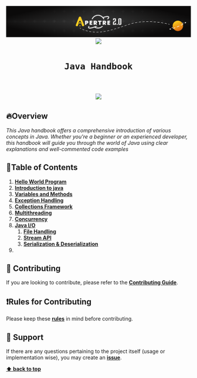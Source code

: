 <img src="./unnamed.png">
<div align="center">
  <img height="80" src="https://logos-world.net/wp-content/uploads/2022/07/Java-Symbol.png">
</div>

# <div align="center">`Java Handbook`</div>

<br>
<div align="center">


</div>

<h3 align="center">
<img src="https://raw.githubusercontent.com/andreasbm/readme/master/assets/lines/colored.png">
</h3>

## 🔥Overview
*This Java handbook offers a comprehensive introduction of various concepts in Java. Whether you're a beginner or an experienced developer, this handbook will guide you through the world of Java using clear explanations and well-commented code examples*

## 📗Table of Contents
1. [**Hello World Program**](./Hello_World/README.md)
2. [**Introduction to java**](Introduction_to_Java/README.md)
3. [**Variables and Methods**](./Variables%20and%20Methods/README.md)
4. [**Exception Handling**](Exception_Handling/README.md)
5. [**Collections Framework**](Java_Collections_Framework/README.md)
6. [**Multithreading**](Multithreading/README.md)
7. [**Concurrency**](Concurrency/README.md)
8. [**Java I/O**](Java_IO)
   1. [**File Handling**](Java_IO/File_Handling/README.md)
   2. [**Stream API**](Java_IO/StreamAPI/README.md)
   3. [**Serialization & Deserialization**](Java_IO/Serialization_and_Deserialization/README.md)
9. 







## 🤝 Contributing
If you are looking to contribute, please refer to the [**Contributing Guide**](https://github.com/lord-cyclone100/java-handbook/blob/main/CONTRIBUTING.md).

## ❗Rules for Contributing
Please keep these [**rules**](https://github.com/lord-cyclone100/java-handbook/blob/main/RULES.md) in mind before contributing.

## 🌟 Support
If there are any questions pertaining to the project itself (usage or implementation wise), you may create an [**issue**](https://github.com/lord-cyclone100/java-handbook/issues).


**[⬆ back to top](#table-of-contents)**